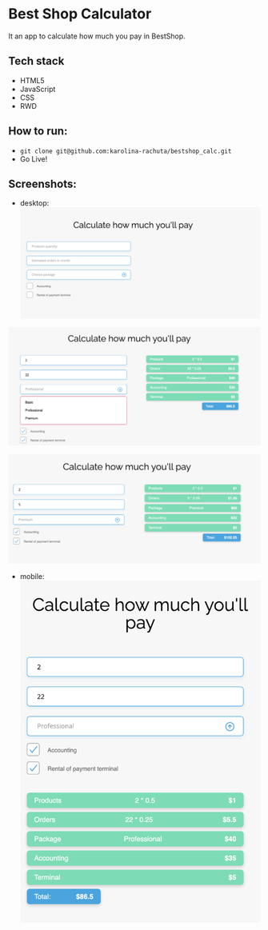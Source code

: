 # Best Shop Calculator
It an app to calculate how much you pay in BestShop.

## Tech stack
- HTML5
- JavaScript
- CSS
- RWD

## How to run:
- `git clone git@github.com:karolina-rachuta/bestshop_calc.git`
- Go Live!

## Screenshots:
- desktop:
![screenshot](./src/assets/desktop_start.png)

![screenshot](./src/assets/desktop_open.png)

![screenshot](./src/assets/desktop_filled.png)

- mobile:
![screenshot](./src/assets/mobile_tablet_filled.png)